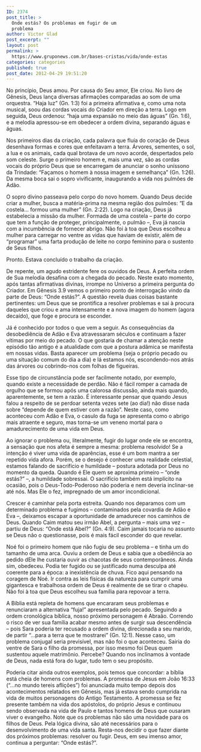 ```yaml
---
ID: 2374
post_title: >
  Onde estás? Os problemas em fugir de um
  problema
author: Victor Glad
post_excerpt: ""
layout: post
permalink: >
  https://www.gruponews.com.br/bases-cristas/vida/onde-estas
categories: categories
published: true
post_date: 2012-04-29 19:51:20
---
```

No princípio, Deus amou. Por causa do Seu amor, Ele criou. No livro de Gênesis, Deus lança diversas afirmações comparadas ao som de uma orquestra. “Haja luz” (Gn. 1:3) foi a primeira afirmativa e, como uma nota musical, soou das cordas vocais do Criador em direção a terra. Logo em seguida, Deus ordenou: “haja uma expansão no meio das águas” (Gn. 1:6), e a melodia apressou-se em obedecer a ordem divina, separando águas e águas.

Nos primeiros dias da criação, cada palavra que fluía do coração de Deus desenhava formas e cores que enfeitavam a terra. Árvores, sementes, o sol, a lua e os animais, cada qual brotava de um novo acorde, despertados pelo som celeste. Surge o primeiro homem e, mais uma vez, são as cordas vocais do próprio Deus que se encarregam de anunciar o sonho uníssono da Trindade: “Façamos o homem à nossa imagem e semelhança” (Gn. 1:26). Da mesma boca sai o sopro vivificante, inaugurando a vida nos pulmões de Adão.

O sopro divino passeava pelo corpo do novo homem. Quando Deus decide criar a mulher, busca a matéria-prima na mesma região dos pulmões: “E da costela... formou uma mulher” (Gn. 2:22). Logo na criação, Deus já estabelecia a missão da mulher. Formada de uma costela – parte do corpo que tem a função de proteger, principalmente, o pulmão –, Eva já nascia com a incumbência de fornecer abrigo. Não foi à toa que Deus escolheu a mulher para carregar no ventre as vidas que haviam de existir, além de “programar” uma farta produção de leite no corpo feminino para o sustento de Seus filhos.

Pronto. Estava concluído o trabalho da criação.

De repente, um agudo estridente fere os ouvidos de Deus. A perfeita ordem de Sua melodia desafina com a chegada do pecado. Neste exato momento, após tantas afirmativas divinas, irrompe no Universo a primeira pergunta do Criador. Em Gênesis 3.9 vemos o primeiro ponto de interrogação vindo da parte de Deus: “Onde estás?”. A questão revela duas coisas bastante pertinentes: um Deus que se prontifica a resolver problemas e sai à procura daqueles que criou e ama intensamente e a nova imagem do homem (agora decaído), que foge e procura se esconder.

Já é conhecido por todos o que vem a seguir. As consequências da desobediência de Adão e Eva atravessaram séculos e continuam a fazer vítimas por meio do pecado. O que gostaria de chamar a atenção neste episódio tão antigo é a atualidade com que a postura adâmica se manifesta em nossas vidas. Basta aparecer um problema (seja o próprio pecado ou uma situação comum do dia a dia) e lá estamos nós, escondendo-nos atrás das árvores ou cobrindo-nos com folhas de figueiras.

Esse tipo de circunstância pode ser facilmente notado, por exemplo, quando existe a necessidade de perdão. Não é fácil romper a camada de orgulho que se formou após uma calorosa discussão, ainda mais quando, aparentemente, se tem a razão. É interessante pensar que quando Jesus falou a respeito de se perdoar setenta vezes sete (ao dia!) não disse nada sobre “depende de quem estiver com a razão”. Neste caso, como aconteceu com Adão e Eva, o casulo da fuga se apresenta como o abrigo mais atraente e seguro, mas torna-se um veneno mortal para o amadurecimento de uma vida em Deus.

Ao ignorar o problema ou, literalmente, fugir do lugar onde ele se encontra, a sensação que nos afeta é sempre a mesma: problema resolvido! Se a intenção é viver uma vida de aparências, esse é um bom mantra a ser repetido vida afora. Porém, se o desejo é conhecer uma realidade celestial, estamos falando de sacrifício e humildade – postura adotada por Deus no momento da queda. Quando é Ele quem se aproxima primeiro – “onde estás?” –, a humildade sobressai. O sacrifício também está implícito na ocasião, pois o Deus-Todo-Poderoso não poderia e nem deveria inclinar-se até nós. Mas Ele o fez, impregnado de um amor incondicional.

Crescer é caminhar pela porta estreita. Quando nos deparamos com um determinado problema e fugimos – contaminados pela covardia de Adão e Eva –, deixamos escapar a oportunidade de amadurecer nos caminhos de Deus. Quando Caim matou seu irmão Abel, a pergunta – mais uma vez – partiu de Deus: “Onde está Abel?” (Gn. 4:9). Caim jamais tocaria no assunto se Deus não o questionasse, pois é mais fácil esconder do que revelar.

Noé foi o primeiro homem que não fugiu de seu problema – e tinha um do tamanho de uma arca. Ouviu a ordem de Deus e sabia que a obediência ao pedido dEle lhe custaria ouvir as chacotas de seus contemporâneos. Ainda sim, obedeceu. Podia ter fugido ou se justificado numa desculpa até coerente para a época: a inexistência de chuva. Fico aqui pensando na coragem de Noé. Ir contra as leis físicas da natureza para cumprir uma gigantesca e trabalhosa ordem de Deus é realmente de se tirar o chapéu. Não foi à toa que Deus escolheu sua família para repovoar a terra.

A Bíblia está repleta de homens que encararam seus problemas e renunciaram a alternativa “fuja!” apresentada pelo pecado. Seguindo a ordem cronológica bíblica, nosso próximo personagem é Abraão. Correndo o risco de ver sua família acabar mesmo antes de surgir sua descendência – pois Sara poderia ter recusado a ordem divina, direcionada a seu marido, de partir “...para a terra que te mostrarei” (Gn. 12:1). Nesse caso, um problema conjugal seria previsível, mas não foi o que aconteceu. Sairia do ventre de Sara o filho da promessa, por isso mesmo foi Deus quem sustentou aquele matrimônio. Percebe? Quando nos inclinamos à vontade de Deus, nada está fora do lugar, tudo tem o seu propósito.

Poderia citar ainda outros exemplos, pois temos que concordar: a bíblia está cheia de homens com problemas. A promessa de Jesus em João 16:33 (“...no mundo tereis aflições”) foi anunciada muito tempo depois dos acontecimentos relatados em Gênesis, mas já estava sendo cumprida na vida de muitos personagens do Antigo Testamento. A promessa se fez presente também na vida dos apóstolos, do próprio Jesus e continuou sendo observada na vida de Paulo e tantos homens de Deus que ousaram viver o evangelho. Note que os problemas não são uma novidade para os filhos de Deus. Pela lógica divina, são até necessários para o desenvolvimento de uma vida santa. Resta-nos decidir o que fazer diante dos próximos problemas: resolver ou fugir. Deus, em seu imenso amor, continua a perguntar: “Onde estás?”.